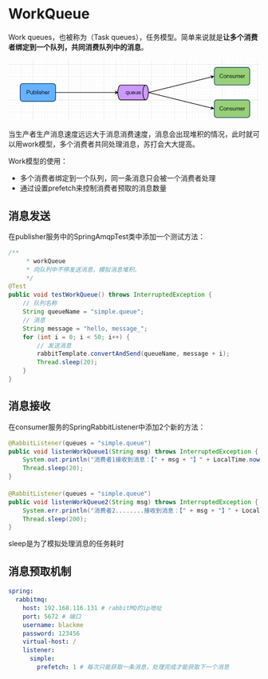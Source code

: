 # WorkQueue

Work queues，也被称为（Task queues），任务模型。简单来说就是**让多个消费者绑定到一个队列，共同消费队列中的消息**。

![image-20220211193506917](https://github.com/BlackMe2327/cloudimages27/blob/main/img/image-20220211193506917.png?raw=true)

当生产者生产消息速度远远大于消息消费速度，消息会出现堆积的情况，此时就可以用work模型，多个消费者共同处理消息，苏打会大大提高。

Work模型的使用：

- 多个消费者绑定到一个队列，同一条消息只会被一个消费者处理
- 通过设置prefetch来控制消费者预取的消息数量

## 消息发送

在publisher服务中的SpringAmqpTest类中添加一个测试方法：

```java
/**
     * workQueue
     * 向队列中不停发送消息，模拟消息堆积。
     */
@Test
public void testWorkQueue() throws InterruptedException {
    // 队列名称
    String queueName = "simple.queue";
    // 消息
    String message = "hello, message_";
    for (int i = 0; i < 50; i++) {
        // 发送消息
        rabbitTemplate.convertAndSend(queueName, message + i);
        Thread.sleep(20);
    }
}
```

## 消息接收

在consumer服务的SpringRabbitListener中添加2个新的方法：

```java
@RabbitListener(queues = "simple.queue")
public void listenWorkQueue1(String msg) throws InterruptedException {
    System.out.println("消费者1接收到消息：【" + msg + "】" + LocalTime.now());
    Thread.sleep(20);
}

@RabbitListener(queues = "simple.queue")
public void listenWorkQueue2(String msg) throws InterruptedException {
    System.err.println("消费者2........接收到消息：【" + msg + "】" + LocalTime.now());
    Thread.sleep(200);
}
```

sleep是为了模拟处理消息的任务耗时

## 消息预取机制

```yaml
spring:
  rabbitmq:
    host: 192.168.116.131 # rabbitMQ的ip地址
    port: 5672 # 端口
    username: blackme
    password: 123456
    virtual-host: /
    listener:
      simple:
        prefetch: 1 # 每次只能获取一条消息，处理完成才能获取下一个消息
```

